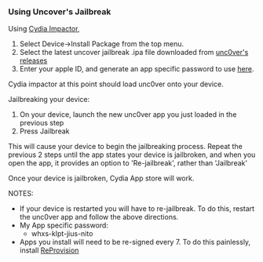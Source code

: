 ### Using Uncover's Jailbreak

Using [Cydia Impactor](http://www.cydiaimpactor.com/),
1. Select Device->Install Package from the top menu.
2. Select the latest uncover jailbreak .ipa file downloaded from [unc0ver's releases](https://github.com/pwn20wndstuff/Undecimus/releases)
3. Enter your apple ID, and generate an app specific password to use [here](appleid.apple.com).

Cydia impactor at this point should load unc0ver onto your device.

Jailbreaking your device:
1. On your device, launch the new unc0ver app you just loaded in the previous step
2. Press Jailbreak

This will cause your device to begin the jailbreaking process.
Repeat the previous 2 steps until the app states your device is jailbroken, and
when you open the app, it provides an option to 'Re-jailbreak', rather than 'Jailbreak'

Once your device is jailbroken, Cydia App store will work.

NOTES:
- If your device is restarted you will have to re-jailbreak. To do this, restart the unc0ver app and follow the above directions.
- My App specific password:
    - whxs-klpt-jius-nito
- Apps you install will need to be re-signed every 7. To do this painlessly, install [ReProvision](https://github.com/Matchstic/ReProvision)

